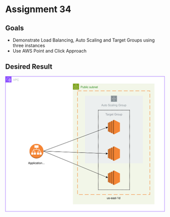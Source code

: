 # Assignment 34

## Goals

- Demonstrate Load Balancing, Auto Scaling and Target Groups using three instances
- Use AWS Point and Click Approach

## Desired Result

![](./alb.drawio.svg)

